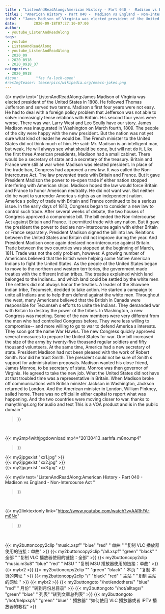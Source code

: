 ```yaml
---
title : "ListenAndReadAlong:American History - Part 040 -  Madison vs England - Non-Intercourse Act "
title2 : "American History - Part 040 -  Madison vs England - Non-Intercourse Act "
info2 : "James Madison of Virginia was elected president of the United States in 1808. He followed Thomas Jefferson and served two terms. Madison s first four years were not easy. He had to deal with a foreign policy problem that Jefferson was not able to solve: increasingly tense relations with Britain. His second four years were worse. There was war. Larry West and Leo Scully have our story. James Madison was inaugurated in Washington on March fourth, 1809. The people of the city were happy with the new president. But the nation was not yet sure what kind of leader he would be. The French minister to the United States did not think much of him. He said:  Mr. Madison is an intelligent man, but weak. He will always see what should be done, but will not do it.  Like the first three American presidents, Madison had a small cabinet. There would be a secretary of state and a secretary of the treasury. Britain and France were still at war when Madison was elected president. In place of the trade ban, Congress had approved a new law. It was called the Non-Intercourse Act. The law prevented trade with Britain and France. But it gave President Madison the power to re-open trade if either nation stopped interfering with American ships. Madison hoped the law would force Britain and France to honor American neutrality. He did not want war. But neither did he want to surrender America s rights as an independent nation. America s policy of trade with Britain and France continued to be a serious issue. In the early days of 1810, Congress began to consider a new law to control such trade. After several weeks of debate, the two houses of Congress approved a compromise bill. The bill ended the Non-Intercourse Act against Britain and France. It permitted trade with any nation. But it gave the president the power to declare non-intercourse again with either Britain or France separately. President Madison signed the bill into law. Relations between the United States and Britain did not improve during the year. And President Madison once again declared non-intercourse against Britain. Trade between the two countries was stopped at the beginning of March, 1811. Trade was not the only problem, however. A growing number of Americans believed that the British were helping some Native American Indians to fight the United States. As the people of the United States began to move to the northern and western territories, the government made treaties with the different Indian tribes. The treaties explained which land belonged to the Indians... and which land could be settled by the white men. The settlers did not always honor the treaties. A leader of the Shawnee Indian tribe, Tecumseh, decided to take action. He started a campaign to unite all Indians and to help them defend against the white men. Throughout the west, many Americans believed that the British in Canada were responsible for Tecumseh s efforts to unite the Indians. They demanded war with Britain to destroy the power of the tribes. In Washington, a new Congress was meeting. Some of the new members were very different from the men who had controlled Congress before. They were less willing to compromise-- and more willing to go to war to defend America s interests. They soon got the name  War Hawks.  The new Congress quickly approved several measures to prepare the United States for war. One bill increased the size of the army by twenty-five thousand regular soldiers and fifty thousand volunteers. At the same time, America had a new secretary of state. President Madison had not been pleased with the work of Robert Smith. Nor did he trust Smith. The president could not be sure of Smith s support for administration proposals. Madison wanted his close friend, James Monroe, to be secretary of state. Monroe was then governor of Virginia. He agreed to take the new job. What the United States did not have at that troubled time was a representative in Britain. When Madison broke off communications with British minister Jackson in Washington, Jackson returned to London. And the American minister in London, William Pinkney, sailed home. There was no official in either capital to report what was happening. And the two countries were moving closer to war. thanks to manythings.org for audio and text This is a VOA product and is in the public domain "
date:        2020-09-18T07:27:10-07:00
author:
 - youtube_ListenAndReadAlong
tags:
 - youtube
 - ListenAndReadAlong
 - youtube_ListenAndReadAlong
 - 2020_09
 - 2020_0918
 - 2020_0918_07
categories:
 - 2020_0918
#icon:        "fas fa-lock-open"
#resImgTeaser: teaserpics/wikipedia.org/emacs-jokes.png
---
```


{{< mydiv text="ListenAndReadAlong:James Madison of Virginia was elected president of the United States in 1808. He followed Thomas Jefferson and served two terms. Madison s first four years were not easy. He had to deal with a foreign policy problem that Jefferson was not able to solve: increasingly tense relations with Britain. His second four years were worse. There was war. Larry West and Leo Scully have our story. James Madison was inaugurated in Washington on March fourth, 1809. The people of the city were happy with the new president. But the nation was not yet sure what kind of leader he would be. The French minister to the United States did not think much of him. He said:  Mr. Madison is an intelligent man, but weak. He will always see what should be done, but will not do it.  Like the first three American presidents, Madison had a small cabinet. There would be a secretary of state and a secretary of the treasury. Britain and France were still at war when Madison was elected president. In place of the trade ban, Congress had approved a new law. It was called the Non-Intercourse Act. The law prevented trade with Britain and France. But it gave President Madison the power to re-open trade if either nation stopped interfering with American ships. Madison hoped the law would force Britain and France to honor American neutrality. He did not want war. But neither did he want to surrender America s rights as an independent nation. America s policy of trade with Britain and France continued to be a serious issue. In the early days of 1810, Congress began to consider a new law to control such trade. After several weeks of debate, the two houses of Congress approved a compromise bill. The bill ended the Non-Intercourse Act against Britain and France. It permitted trade with any nation. But it gave the president the power to declare non-intercourse again with either Britain or France separately. President Madison signed the bill into law. Relations between the United States and Britain did not improve during the year. And President Madison once again declared non-intercourse against Britain. Trade between the two countries was stopped at the beginning of March, 1811. Trade was not the only problem, however. A growing number of Americans believed that the British were helping some Native American Indians to fight the United States. As the people of the United States began to move to the northern and western territories, the government made treaties with the different Indian tribes. The treaties explained which land belonged to the Indians... and which land could be settled by the white men. The settlers did not always honor the treaties. A leader of the Shawnee Indian tribe, Tecumseh, decided to take action. He started a campaign to unite all Indians and to help them defend against the white men. Throughout the west, many Americans believed that the British in Canada were responsible for Tecumseh s efforts to unite the Indians. They demanded war with Britain to destroy the power of the tribes. In Washington, a new Congress was meeting. Some of the new members were very different from the men who had controlled Congress before. They were less willing to compromise-- and more willing to go to war to defend America s interests. They soon got the name  War Hawks.  The new Congress quickly approved several measures to prepare the United States for war. One bill increased the size of the army by twenty-five thousand regular soldiers and fifty thousand volunteers. At the same time, America had a new secretary of state. President Madison had not been pleased with the work of Robert Smith. Nor did he trust Smith. The president could not be sure of Smith s support for administration proposals. Madison wanted his close friend, James Monroe, to be secretary of state. Monroe was then governor of Virginia. He agreed to take the new job. What the United States did not have at that troubled time was a representative in Britain. When Madison broke off communications with British minister Jackson in Washington, Jackson returned to London. And the American minister in London, William Pinkney, sailed home. There was no official in either capital to report what was happening. And the two countries were moving closer to war. thanks to manythings.org for audio and text This is a VOA product and is in the public domain "
>}}
<br>


{{< my2mp4withjpgdownload mp4="20130413_aarhfa_m8no.mp4"
>}}

{{< my2jpgexist "xx1.jpg" >}}<br>
{{< my2jpgexist "xx2.jpg" >}}<br>
{{< my2jpgexist "xx3.jpg" >}}<br>



{{< mydiv text="ListenAndReadAlong:American History - Part 040 -  Madison vs England - Non-Intercourse Act "
>}}
<br>

{{< my2linktextonly link="https://www.youtube.com/watch?v=AARhFA-m8No"
>}}


<br>

{{< my2buttoncopy2clip "music.xspf"        "blue"   "red"    " 单曲 "  "复制 VLC 播放器使用的链接：单曲" >}} {{< my2buttoncopy2clip "/all.xspf"         "green"  "black"  " 全部 "  "复制 VLC 播放器使用的链接：全部" >}} {{< my2buttoncopy2clip "music.m3u8"        "blue"   "red"    " M3U  "    "复制 M3U 播放器使用的链接：单曲" >}} {{< mybr2 >}} {{< my2buttoncopy2clip ""                  "green"  "black"  " 本页 "    "复制 本页的网址 " >}} {{< my2buttoncopy2clip "/"                 "black"  "red"    " 主站 "    "复制 主站的网址 " >}} {{< mybr2 >}} {{< my2buttongoto      "/hot/endothers/"   "blue"   "red"    " 月份"   "转到月份总目录" >}} {{< my2buttongoto      "/hot/alltags/"     "green"  "blue"   " 列表"   "转到文章总列表" >}} {{< my2buttongoto      "/hot/helpxspf/"    "green"  "blue"   " 播放器" "如何使用 VLC 播放器或者 IPTV 播放器的教程" >}} 
